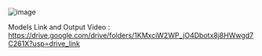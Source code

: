 ![image](https://github.com/yasemindk/tennis_analysis_cv_and_dl_project/assets/87904147/9528942d-3c76-489b-a8cb-a52841800174)

Models Link and Output Video : https://drive.google.com/drive/folders/1KMxciW2WP_jO4Dbotx8j8HWwgd7C261X?usp=drive_link
